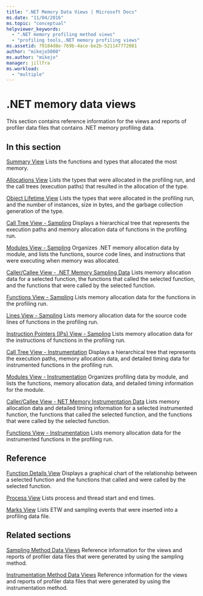 ```yaml
---
title: ".NET Memory Data Views | Microsoft Docs"
ms.date: "11/04/2016"
ms.topic: "conceptual"
helpviewer_keywords:
  - ".NET memory profiling method views"
  - "profiling tools,.NET memory profiling views"
ms.assetid: 79184d8e-769b-4ace-be2b-521147772081
author: "mikejo5000"
ms.author: "mikejo"
manager: jillfra
ms.workload:
  - "multiple"
---
```

# .NET memory data views
This section contains reference information for the views and reports of profiler data files that contains .NET memory profiling data.

## In this section
 [Summary View](../profiling/summary-view-dotnet-memory-data.md)
 Lists the functions and types that allocated the most memory.

 [Allocations View](../profiling/dotnet-memory-allocations-view.md)
 Lists the types that were allocated in the profiling run, and the call trees (execution paths) that resulted in the allocation of the type.

 [Object Lifetime View](../profiling/object-lifetime-view.md)
 Lists the types that were allocated in the profiling run, and the number of instances, size in bytes, and the garbage collection generation of the type.

 [Call Tree View - Sampling](../profiling/call-tree-view-dotnet-memory-sampling-data.md)
 Displays a hierarchical tree that represents the execution paths and memory allocation data of functions in the profiling run.

 [Modules View - Sampling](../profiling/modules-view-dotnet-memory-sampling-data.md)
 Organizes .NET memory allocation data by module, and lists the functions, source code lines, and instructions that were executing when memory was allocated.

 [Caller/Callee View - .NET Memory Sampling Data](../profiling/caller-callee-view-dotnet-memory-sampling-data.md)
 Lists memory allocation data for a selected function, the functions that called the selected function, and the functions that were called by the selected function.

 [Functions View - Sampling](../profiling/functions-view-dotnet-memory-sampling-data.md)
 Lists memory allocation data for the functions in the profiling run.

 [Lines View - Sampling](../profiling/lines-view-dotnet-memory-sampling-data.md)
 Lists memory allocation data for the source code lines of functions in the profiling run.

 [Instruction Pointers (IPs) View - Sampling](../profiling/instruction-pointers-ips-view-dotnet-memory-sampling-data.md)
 Lists memory allocation data for the instructions of functions in the profiling run.

 [Call Tree View - Instrumentation](../profiling/call-tree-view-dotnet-memory-instrumentation-data.md)
 Displays a hierarchical tree that represents the execution paths, memory allocation data, and detailed timing data for instrumented functions in the profiling run.

 [Modules View - Instrumentation](../profiling/modules-view-dotnet-memory-instrumentation-data.md)
 Organizes profiling data by module, and lists the functions, memory allocation data, and detailed timing information for the module.

 [Caller/Callee View - NET Memory Instrumentation Data](../profiling/caller-callee-view-net-memory-instrumentation-data.md)
 Lists memory allocation data and detailed timing information for a selected instrumented function, the functions that called the selected function, and the functions that were called by the selected function.

 [Functions View - Instrumentation](../profiling/functions-view-dotnet-memory-instrumentation-data.md)
 Lists memory allocation data for the instrumented functions in the profiling run.

## Reference
 [Function Details View](../profiling/function-details-view.md)
 Displays a graphical chart of the relationship between a selected function and the functions that called and were called by the selected function.

 [Process View](../profiling/process-view.md)
 Lists process and thread start and end times.

 [Marks View](../profiling/marks-view.md)
 Lists ETW and sampling events that were inserted into a profiling data file.

## Related sections
 [Sampling Method Data Views](../profiling/profiler-sampling-method-data-views.md)
 Reference information for the views and reports of profiler data files that were generated by using the sampling method.

 [Instrumentation Method Data Views](../profiling/instrumentation-method-data-views.md)
 Reference information for the views and reports of profiler data files that were generated by using the instrumentation method.